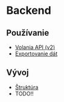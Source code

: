 # Backend

## Používanie

* [Volania API (v2)](api-v2.md)
* [Exportovanie dát](export.md)

## Vývoj

* [Štruktúra](structure.md)
* TODO!!
